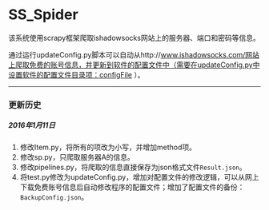# SS_Spider
该系统使用scrapy框架爬取ishadowsocks网站上的服务器、端口和密码等信息。

通过运行updateConfig.py脚本可以自动从http://www.ishadowsocks.com/网站上爬取免费的账号信息，并更新到软件的配置文件中（需要在updateConfig.py中设置软件的配置文件目录项：configFile ）。

---
### 更新历史
##### 2016年1月11日
1. 修改Item.py，将所有的项改为小写，并增加method项。
2. 修改sp.py，只爬取服务器A的信息。
3. 修改pipelines.py，将爬取的信息直接保存为json格式文件`Result.json`。
4. 将test.py修改为updateConfig.py，增加对配置文件的修改逻辑，可以从网上下载免费账号信息后自动修改程序的配置文件；增加了配置文件的备份：`BackupConfig.json`。
